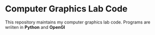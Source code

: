 # Computer Graphics Lab Code

This repository maintains my computer graphics lab code. Programs are wriiten in **Python** and **OpenGl**
